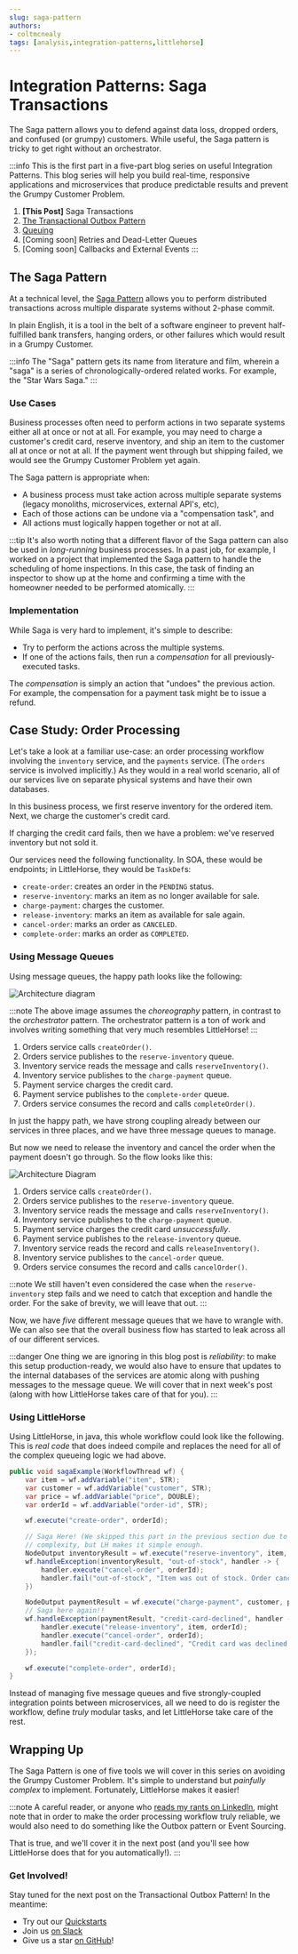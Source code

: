 ```yaml
---
slug: saga-pattern
authors:
- coltmcnealy
tags: [analysis,integration-patterns,littlehorse]
---
```


# Integration Patterns: Saga Transactions

The Saga pattern allows you to defend against data loss, dropped orders, and confused (or grumpy) customers. While useful, the Saga pattern is tricky to get right without an orchestrator.

<!-- truncate -->

:::info
This is the first part in a five-part blog series on useful Integration Patterns. This blog series will help you build real-time, responsive applications and microservices that produce predictable results and prevent the Grumpy Customer Problem.

1. **[This Post]** Saga Transactions
2. [The Transactional Outbox Pattern](./2024-09-30-transactional-outbox.md)
3. [Queuing](./2024-10-28-queuing.md)
4. [Coming soon] Retries and Dead-Letter Queues
5. [Coming soon] Callbacks and External Events
:::

## The Saga Pattern

At a technical level, the [Saga Pattern](https://microservices.io/patterns/data/saga.html) allows you to perform distributed transactions across multiple disparate systems without 2-phase commit.

In plain English, it is a tool in the belt of a software engineer to prevent half-fulfilled bank transfers, hanging orders, or other failures which would result in a Grumpy Customer.

:::info
The "Saga" pattern gets its name from literature and film, wherein a "saga" is a series of chronologically-ordered related works. For example, the "Star Wars Saga."
:::

### Use Cases

Business processes often need to perform actions in two separate systems either all at once or not at all. For example, you may need to charge a customer's credit card, reserve inventory, and ship an item to the customer all at once or not at all. If the payment went through but shipping failed, we would see the Grumpy Customer Problem yet again.

The Saga pattern is appropriate when:
* A business process must take action across multiple separate systems (legacy monoliths, microservices, external API's, etc),
* Each of those actions can be undone via a "compensation task", and
* All actions must logically happen together or not at all.

:::tip
It's also worth noting that a different flavor of the Saga pattern can also be used in _long-running_ business processes. In a past job, for example, I worked on a project that implemented the Saga pattern to handle the scheduling of home inspections. In this case, the task of finding an inspector to show up at the home and confirming a time with the homeowner needed to be performed atomically.
:::

### Implementation

While Saga is very hard to implement, it's simple to describe:

* Try to perform the actions across the multiple systems.
* If one of the actions fails, then run a _compensation_ for all previously-executed tasks.

The _compensation_ is simply an action that "undoes" the previous action. For example, the compensation for a payment task might be to issue a refund.

## Case Study: Order Processing

Let's take a look at a familiar use-case: an order processing workflow involving the `inventory` service, and the `payments` service. (The `orders` service is involved implicitly.) As they would in a real world scenario, all of our services live on separate physical systems and have their own databases.

In this business process, we first reserve inventory for the ordered item. Next, we charge the customer's credit card.

If charging the credit card fails, then we have a problem: we've reserved inventory but not sold it.

Our services need the following functionality. In SOA, these would be endpoints; in LittleHorse, they would be `TaskDef`s:
* `create-order`: creates an order in the `PENDING` status.
* `reserve-inventory`: marks an item as no longer available for sale.
* `charge-payment`: charges the customer.
* `release-inventory`: marks an item as available for sale again.
* `cancel-order`: marks an order as `CANCELED`.
* `complete-order`: marks an order as `COMPLETED`.

### Using Message Queues

Using message queues, the happy path looks like the following:

![Architecture diagram](./2024-09-24-choreography-simple.png)

:::note
The above image assumes the _choreography_ pattern, in contrast to the _orchestrator_ pattern. The orchestrator pattern is a ton of work and involves writing something that very much resembles LittleHorse!
:::

1. Orders service calls `createOrder()`.
2. Orders service publishes to the `reserve-inventory` queue.
3. Inventory service reads the message and calls `reserveInventory()`.
4. Inventory service publishes to the `charge-payment` queue.
5. Payment service charges the credit card.
6. Payment service publishes to the `complete-order` queue.
7. Orders service consumes the record and calls `completeOrder()`.

In just the happy path, we have strong coupling already between our services in three places, and we have three message queues to manage.

But now we need to release the inventory and cancel the order when the payment doesn't go through. So the flow looks like this:

![Architecture Diagram](./2024-09-24-choreography-saga.png)

1. Orders service calls `createOrder()`.
2. Orders service publishes to the `reserve-inventory` queue.
3. Inventory service reads the message and calls `reserveInventory()`.
4. Inventory service publishes to the `charge-payment` queue.
5. Payment service charges the credit card _unsuccessfully_.
6. Payment service publishes to the `release-inventory` queue.
7. Inventory service reads the record and calls `releaseInventory()`.
8. Inventory service publishes to the `cancel-order` queue.
9. Orders service consumes the record and calls `cancelOrder()`.

:::note
We still haven't even considered the case when the `reserve-inventory` step fails and we need to catch that exception and handle the order. For the sake of brevity, we will leave that out.
:::

Now, we have _five_ different message queues that we have to wrangle with. We can also see that the overall business flow has started to leak across all of our different services.

:::danger
One thing we are ignoring in this blog post is _reliability_: to make this setup production-ready, we would also have to ensure that updates to the internal databases of the services are atomic along with pushing messages to the message queue. We will cover that in next week's post (along with how LittleHorse takes care of that for you).
:::

### Using LittleHorse

Using LittleHorse, in java, this whole workflow could look like the following. This is _real code_ that does indeed compile and replaces the need for all of the complex queueing logic we had above.

```java
public void sagaExample(WorkflowThread wf) {
    var item = wf.addVariable("item", STR);
    var customer = wf.addVariable("customer", STR);
    var price = wf.addVariable("price", DOUBLE);
    var orderId = wf.addVariable("order-id", STR);

    wf.execute("create-order", orderId);

    // Saga Here! (We skipped this part in the previous section due to
    // complexity, but LH makes it simple enough.
    NodeOutput inventoryResult = wf.execute("reserve-inventory", item, orderId);
    wf.handleException(inventoryResult, "out-of-stock", handler -> {
        handler.execute("cancel-order", orderId);
        handler.fail("out-of-stock", "Item was out of stock. Order canceled");
    })

    NodeOutput paymentResult = wf.execute("charge-payment", customer, price);
    // Saga here again!!
    wf.handleException(paymentResult, "credit-card-declined", handler -> {
        handler.execute("release-inventory", item, orderId);
        handler.execute("cancel-order", orderId);
        handler.fail("credit-card-declined", "Credit card was declined. Order canceled!");
    });

    wf.execute("complete-order", orderId);
}
```

Instead of managing five message queues and five strongly-coupled integration points between microservices, all we need to do is register the workflow, define _truly_ modular tasks, and let LittleHorse take care of the rest.

## Wrapping Up

The Saga Pattern is one of five tools we will cover in this series on avoiding the Grumpy Customer Problem. It's simple to understand but _painfully complex_ to implement. Fortunately, LittleHorse makes it easier!

:::note
A careful reader, or anyone who [reads my rants on LinkedIn](https://www.linkedin.com/feed/update/urn:li:activity:7244572885179121664/), might note that in order to make the order processing workflow truly reliable, we would also need to do something like the Outbox pattern or Event Sourcing.

That is true, and we'll cover it in the next post (and you'll see how LittleHorse does that for you automatically!).
:::

### Get Involved!

Stay tuned for the next post on the Transactional Outbox Pattern! In the meantime:

* Try out our [Quickstarts](https://littlehorse.dev/docs/developer-guide/install)
* Join us [on Slack](https://launchpass.com/littlehorsecommunity)
* Give us a star [on GitHub](https://github.com/littlehorse-enterprises/littlehorse)!
